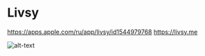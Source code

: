 # Livsy
https://apps.apple.com/ru/app/livsy/id1544979768
https://livsy.me

![alt-text](https://livsy.me/wp-content/uploads/2020/11/demo.gif)
